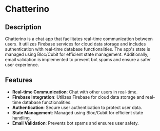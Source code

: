 # Chatterino

## Description
Chatterino is a chat app that facilitates real-time communication between users. It utilizes Firebase services for cloud data storage and includes authentication with real-time database functionalities. The app's state is managed using Bloc/Cubit for efficient state management. Additionally, email validation is implemented to prevent bot spams and ensure a safer user experience.

## Features
- **Real-time Communication**: Chat with other users in real-time.
- **Firebase Integration**: Utilizes Firebase for cloud data storage and real-time database functionalities.
- **Authentication**: Secure user authentication to protect user data.
- **State Management**: Managed using Bloc/Cubit for efficient state handling.
- **Email Validation**: Prevents bot spams and ensures user safety.
